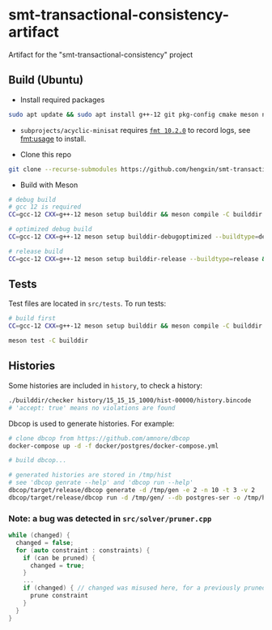 # smt-transactional-consistency-artifact
Artifact for the "smt-transactional-consistency" project

## Build (Ubuntu)

- Install required packages

```sh
sudo apt update && sudo apt install g++-12 git pkg-config cmake meson ninja-build libboost-log-dev libboost-test-dev libboost-graph-dev
```

  - `subprojects/acyclic-minisat` requires [`fmt 10.2.0`](https://fmt.dev/latest/index.html) to record logs, see [fmt:usage](https://fmt.dev/latest/usage.html#building) to install.

- Clone this repo

```sh
git clone --recurse-submodules https://github.com/hengxin/smt-transactional-consistency-artifact
```

- Build with Meson

```sh
# debug build
# gcc 12 is required
CC=gcc-12 CXX=g++-12 meson setup builddir && meson compile -C builddir

# optimized debug build
CC=gcc-12 CXX=g++-12 meson setup builddir-debugoptimized --buildtype=debugoptimized && meson compile -C builddir-debugoptimized

# release build
CC=gcc-12 CXX=g++-12 meson setup builddir-release --buildtype=release && meson compile -C builddir-release
```

## Tests

Test files are located in `src/tests`. To run tests:

```sh
# build first
CC=gcc-12 CXX=g++-12 meson setup builddir && meson compile -C builddir

meson test -C builddir
```

## Histories

Some histories are included in `history`, to check a history:

```sh
./builddir/checker history/15_15_15_1000/hist-00000/history.bincode
# 'accept: true' means no violations are found
```

Dbcop is used to generate histories. For example:

```sh
# clone dbcop from https://github.com/amnore/dbcop
docker-compose up -d -f docker/postgres/docker-compose.yml

# build dbcop...

# generated histories are stored in /tmp/hist
# see 'dbcop genrate --help' and 'dbcop run --help'
dbcop/target/release/dbcop generate -d /tmp/gen -e 2 -n 10 -t 3 -v 2
dbcop/target/release/dbcop run -d /tmp/gen/ --db postgres-ser -o /tmp/hist 127.0.0.1:5432
```

### Note: a bug was detected in `src/solver/pruner.cpp`

```cpp
while (changed) {
  changed = false;
  for (auto constraint : constraints) {
    if (can be pruned) {
      changed = true;
    }
    ...
    if (changed) { // changed was misused here, for a previously pruned contraint can trigger the pruning of all following constraints
      prune constraint
    }
  }
}
```